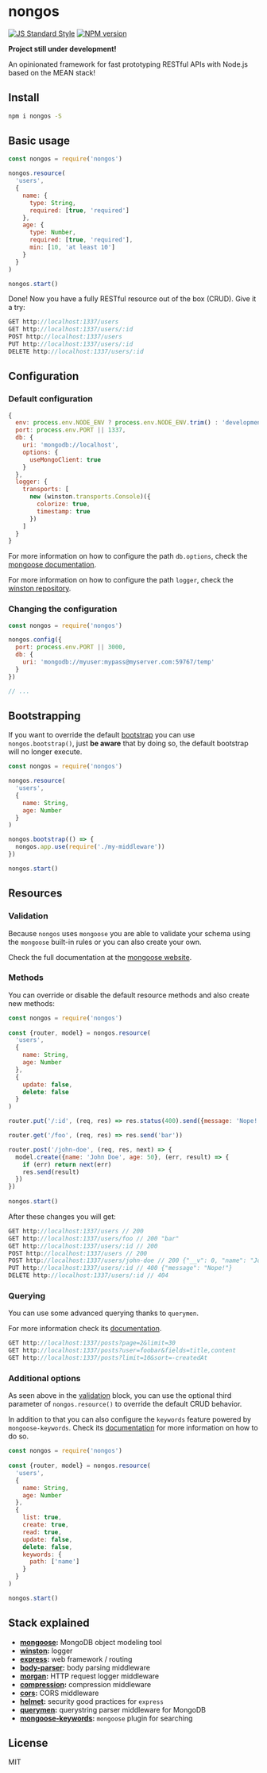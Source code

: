 # nongos

[![JS Standard Style][standard-image]][standard-url]
[![NPM version][npm-image]][npm-url]

**Project still under development!**

An opinionated framework for fast prototyping RESTful APIs with Node.js based on the MEAN stack!

## Install

```sh
npm i nongos -S
```

## Basic usage

```js
const nongos = require('nongos')

nongos.resource(
  'users',
  {
    name: {
      type: String,
      required: [true, 'required']
    },
    age: {
      type: Number,
      required: [true, 'required'],
      min: [10, 'at least 10']
    }
  }
)

nongos.start()
```

Done! Now you have a fully RESTful resource out of the box (CRUD). Give it a try:

```js
GET http://localhost:1337/users
GET http://localhost:1337/users/:id
POST http://localhost:1337/users
PUT http://localhost:1337/users/:id
DELETE http://localhost:1337/users/:id
```

## Configuration

### Default configuration

```js
{
  env: process.env.NODE_ENV ? process.env.NODE_ENV.trim() : 'development',
  port: process.env.PORT || 1337,
  db: {
    uri: 'mongodb://localhost',
    options: {
      useMongoClient: true
    }
  },
  logger: {
    transports: [
      new (winston.transports.Console)({
        colorize: true,
        timestamp: true
      })
    ]
  }
}
```

For more information on how to configure the path `db.options`, check the [mongoose documentation](http://mongoosejs.com/docs/connections.html#options).

For more information on how to configure the path `logger`, check the [winston repository](https://github.com/winstonjs/winston).

### Changing the configuration

```js
const nongos = require('nongos')

nongos.config({
  port: process.env.PORT || 3000,
  db: {
    uri: 'mongodb://myuser:mypass@myserver.com:59767/temp'
  }
})

// ...
```

## Bootstrapping

If you want to override the default [bootstrap](https://github.com/zonetti/nongos/blob/master/lib/bootstrap.js#L18-L26) you can use `nongos.bootstrap()`, just **be aware** that by doing so, the default bootstrap will no longer execute.

```js
const nongos = require('nongos')

nongos.resource(
  'users',
  {
    name: String,
    age: Number
  }
)

nongos.bootstrap(() => {
  nongos.app.use(require('./my-middleware'))
})

nongos.start()
```

## Resources

### Validation

Because `nongos` uses `mongoose` you are able to validate your schema using the `mongoose` built-in rules or you can also create your own.

Check the full documentation at the [mongoose website](http://mongoosejs.com/docs/validation.html).

### Methods

You can override or disable the default resource methods and also create new methods:

```js
const nongos = require('nongos')
 
const {router, model} = nongos.resource(
  'users',
  {
    name: String,
    age: Number
  },
  {
    update: false,
    delete: false
  }
)

router.put('/:id', (req, res) => res.status(400).send({message: 'Nope!'}))

router.get('/foo', (req, res) => res.send('bar'))

router.post('/john-doe', (req, res, next) => {
  model.create({name: 'John Doe', age: 50}, (err, result) => {
    if (err) return next(err)
    res.send(result)
  })
})
 
nongos.start()
```

After these changes you will get:

```js
GET http://localhost:1337/users // 200
GET http://localhost:1337/users/foo // 200 "bar"
GET http://localhost:1337/users/:id // 200
POST http://localhost:1337/users // 200
POST http://localhost:1337/users/john-doe // 200 {"__v": 0, "name": "John Doe", "age": 50, "_id": "5a3320b4e99a953ff07729a3"}
PUT http://localhost:1337/users/:id // 400 {"message": "Nope!"}
DELETE http://localhost:1337/users/:id // 404
```

### Querying

You can use some advanced querying thanks to `querymen`.

For more information check its [documentation](https://github.com/diegohaz/querymen).

```js
GET http://localhost:1337/posts?page=2&limit=30
GET http://localhost:1337/posts?user=foobar&fields=title,content
GET http://localhost:1337/posts?limit=10&sort=-createdAt
```

### Additional options

As seen above in the [validation](#validation) block, you can use the optional third parameter of `nongos.resource()` to override the default CRUD behavior.

In addition to that you can also configure the `keywords` feature powered by `mongoose-keywords`. Check its [documentation](https://github.com/diegohaz/mongoose-keywords) for more information on how to do so.

```js
const nongos = require('nongos')
 
const {router, model} = nongos.resource(
  'users',
  {
    name: String,
    age: Number
  },
  {
    list: true,
    create: true,
    read: true,
    update: false,
    delete: false,
    keywords: {
      path: ['name']
    }
  }
)

nongos.start()
```

## Stack explained

* **[mongoose](https://github.com/Automattic/mongoose):** MongoDB object modeling tool
* **[winston](https://github.com/winstonjs/winston):** logger
* **[express](https://github.com/expressjs/express):** web framework / routing
* **[body-parser](https://github.com/expressjs/body-parser):** body parsing middleware
* **[morgan](https://github.com/expressjs/morgan):** HTTP request logger middleware
* **[compression](https://github.com/expressjs/compression):** compression middleware
* **[cors](https://github.com/expressjs/cors):** CORS middleware
* **[helmet](https://github.com/helmetjs/helmet):** security good practices for `express`
* **[querymen](https://github.com/diegohaz/querymen):** querystring parser middleware for MongoDB
* **[mongoose-keywords](https://github.com/diegohaz/mongoose-keywords):** `mongoose` plugin for searching

## License

MIT

[standard-url]: http://standardjs.com
[standard-image]: https://img.shields.io/badge/code%20style-standard-brightgreen.svg

[npm-url]: https://npmjs.org/package/nongos
[npm-image]: https://img.shields.io/npm/v/nongos.svg?style=flat-square
